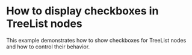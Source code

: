 # How to display checkboxes in TreeList nodes


<p>This example demonstrates how to show checkboxes for TreeList nodes and how to control their behavior.</p><br />


<br/>


